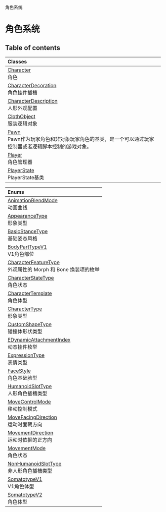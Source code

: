 角色系统

# 角色系统 <Badge type="tip" text="Groups" /> <Score text="角色系统" />

## Table of contents
| Classes |
| :-----|
| [Character](../classes/mw.Character.md) <br> 角色 |
| [CharacterDecoration](../classes/mw.CharacterDecoration.md) <br> 角色挂件插槽 |
| [CharacterDescription](../classes/mw.CharacterDescription.md) <br> 人形外观配置 |
| [ClothObject](../classes/mw.ClothObject.md) <br> 服装逻辑对象 |
| [Pawn](../classes/mw.Pawn.md) <br> Pawn作为玩家角色和非对象玩家角色的基类，是一个可以通过玩家控制器或者逻辑脚本控制的游戏对象。 |
| [Player](../classes/mw.Player.md) <br> 角色管理器 |
| [PlayerState](../classes/mw.PlayerState.md) <br> PlayerState基类 |


| Enums |
| :-----|
| [AnimationBlendMode](../enums/mw.AnimationBlendMode.md) <br> 动画曲线 |
| [AppearanceType](../enums/mw.AppearanceType.md) <br> 形象类型 |
| [BasicStanceType](../enums/mw.BasicStanceType.md) <br> 基础姿态风格 |
| [BodyPartTypeV1](../enums/mw.BodyPartTypeV1.md) <br> V1角色部位 |
| [CharacterFeatureType](../enums/mw.CharacterFeatureType.md) <br> 外观属性的 Morph 和 Bone 换装项的枚举 |
| [CharacterStateType](../enums/mw.CharacterStateType.md) <br> 角色状态 |
| [CharacterTemplate](../enums/mw.CharacterTemplate.md) <br> 角色体型 |
| [CharacterType](../enums/mw.CharacterType.md) <br> 形象类型 |
| [CustomShapeType](../enums/mw.CustomShapeType.md) <br> 碰撞体形状类型 |
| [EDynamicAttachmentIndex](../enums/mw.EDynamicAttachmentIndex.md) <br> 动态挂件枚举 |
| [ExpressionType](../enums/mw.ExpressionType.md) <br> 表情类型 |
| [FaceStyle](../enums/mw.FaceStyle.md) <br> 角色基础脸型 |
| [HumanoidSlotType](../enums/mw.HumanoidSlotType.md) <br> 人形角色插槽类型 |
| [MoveControlMode](../enums/mw.MoveControlMode.md) <br> 移动控制模式 |
| [MoveFacingDirection](../enums/mw.MoveFacingDirection.md) <br> 运动时面朝方向 |
| [MovementDirection](../enums/mw.MovementDirection.md) <br> 运动时依据的正方向 |
| [MovementMode](../enums/mw.MovementMode.md) <br> 角色状态 |
| [NonHumanoidSlotType](../enums/mw.NonHumanoidSlotType.md) <br> 非人形角色插槽类型 |
| [SomatotypeV1](../enums/mw.SomatotypeV1.md) <br> V1角色体型 |
| [SomatotypeV2](../enums/mw.SomatotypeV2.md) <br> 角色体型 |

